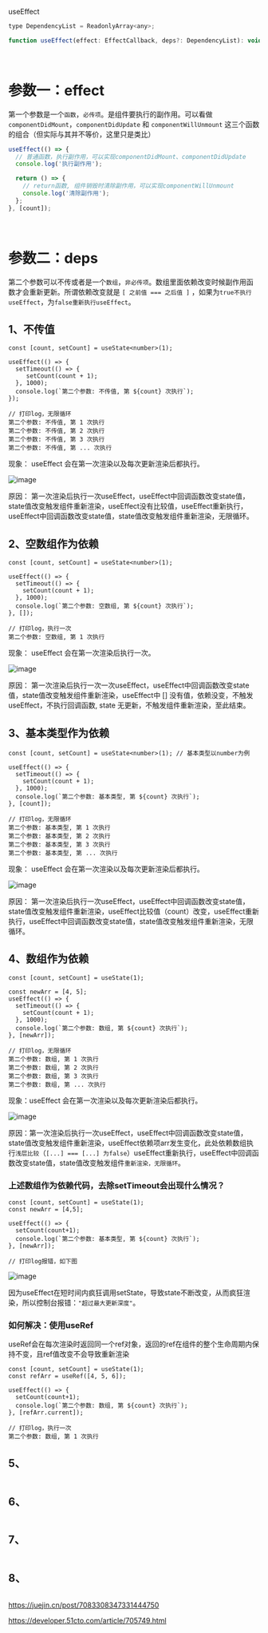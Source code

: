 useEffect

```js
type DependencyList = ReadonlyArray<any>;

function useEffect(effect: EffectCallback, deps?: DependencyList): void;
```

<br>

# 参数一：effect

第一个参数是一个`函数`，`必传项`。是组件要执行的副作用。可以看做`componentDidMount`，`componentDidUpdate` 和 `componentWillUnmount` 这三个函数的组合（但实际与其并不等价，这里只是类比）

```js
useEffect(() => {
  // 普通函数，执行副作用，可以实现componentDidMount、componentDidUpdate
  console.log('执行副作用');

  return () => {
    // return函数, 组件销毁时清除副作用，可以实现componentWillUnmount
    console.log('清除副作用');
  };
}, [count]);
```
<br>

# 参数二：deps

第二个参数可以不传或者是一个`数组`，`非必传项`。数组里面依赖改变时候副作用函数才会重新更新。所谓依赖改变就是 `[ 之前值 === 之后值 ]` ，如果为`true不执行useEffect`，为`false重新执行useEffect`。

## 1、不传值

```tsx
const [count, setCount] = useState<number>(1);

useEffect(() => {
  setTimeout(() => {
     setCount(count + 1);
  }, 1000);
  console.log(`第二个参数: 不传值, 第 ${count} 次执行`);
});

// 打印log，无限循环
第二个参数: 不传值, 第 1 次执行
第二个参数: 不传值, 第 2 次执行
第二个参数: 不传值, 第 3 次执行
第二个参数: 不传值, 第 ... 次执行
```
现象： useEffect 会在第一次渲染以及每次更新渲染后都执行。

![image](https://user-images.githubusercontent.com/74364990/172062495-1c36a39f-2b23-4e86-812d-e1d49d101e03.png)

原因： 第一次渲染后执行一次useEffect，useEffect中回调函数改变state值，state值改变触发组件重新渲染，useEffect没有比较值，useEffect重新执行，useEffect中回调函数改变state值，state值改变触发组件重新渲染，无限循环。

## 2、空数组作为依赖

```tsx
const [count, setCount] = useState<number>(1);

useEffect(() => {
  setTimeout(() => {
    setCount(count + 1);
  }, 1000);
  console.log(`第二个参数: 空数组, 第 ${count} 次执行`);
}, []);

// 打印log，执行一次
第二个参数: 空数组, 第 1 次执行
```
现象： useEffect 会在第一次渲染后执行一次。

![image](https://user-images.githubusercontent.com/74364990/172062562-e3d6dc49-5bbd-4e5d-afaa-60e78c1be917.png)

原因： 第一次渲染后执行一次一次useEffect，useEffect中回调函数改变state值，state值改变触发组件重新渲染，useEffect中 [] 没有值，依赖没变，不触发useEffect，不执行回调函数, state 无更新，不触发组件重新渲染，至此结束。


## 3、基本类型作为依赖

```tsx
const [count, setCount] = useState<number>(1); // 基本类型以number为例

useEffect(() => {
  setTimeout(() => {
    setCount(count + 1);
  }, 1000);
  console.log(`第二个参数: 基本类型, 第 ${count} 次执行`);
}, [count]);

// 打印log，无限循环
第二个参数: 基本类型, 第 1 次执行
第二个参数: 基本类型, 第 2 次执行
第二个参数: 基本类型, 第 3 次执行
第二个参数: 基本类型, 第 ... 次执行
```
现象： useEffect 会在第一次渲染以及每次更新渲染后都执行。

![image](https://user-images.githubusercontent.com/74364990/172062595-eca58b0f-8695-464a-9548-5358d6f0af43.png)

原因： 第一次渲染后执行一次useEffect，useEffect中回调函数改变state值，state值改变触发组件重新渲染，useEffect比较值（count）改变，useEffect重新执行，useEffect中回调函数改变state值，state值改变触发组件重新渲染，无限循环。


## 4、数组作为依赖

```tsx
const [count, setCount] = useState(1);

const newArr = [4, 5];
useEffect(() => {
  setTimeout(() => {
    setCount(count + 1);
  }, 1000);
  console.log(`第二个参数: 数组, 第 ${count} 次执行`);
}, [newArr]);

// 打印log，无限循环
第二个参数: 数组, 第 1 次执行
第二个参数: 数组, 第 2 次执行
第二个参数: 数组, 第 3 次执行
第二个参数: 数组, 第 ... 次执行
```
现象：useEffect 会在第一次渲染以及每次更新渲染后都执行。

![image](https://user-images.githubusercontent.com/74364990/172062657-efd3c384-a6c6-4dd5-b55b-745c7a31ecfb.png)

原因：第一次渲染后执行一次useEffect，useEffect中回调函数改变state值，state值改变触发组件重新渲染，useEffect依赖项arr发生变化，此处依赖数组执行`浅层比较`（`[...] === [...] 为false`）useEffect重新执行，useEffect中回调函数改变state值，state值改变触发组件`重新渲染，无限循环`。


### 上述数组作为依赖代码，去除setTimeout会出现什么情况？

```tsx
const [count, setCount] = useState(1);
const newArr = [4,5];

useEffect(() => {
  setCount(count+1);
  console.log(`第二个参数: 基本类型, 第 ${count} 次执行`);
}, [newArr]);
    
// 打印log报错，如下图
```
![image](https://user-images.githubusercontent.com/74364990/172062752-83bd8f15-01e3-4451-b171-9e5c7f03cbd1.png)

因为useEffect在短时间内疯狂调用setState，导致state不断改变，从而疯狂渲染，所以控制台报错：`"超过最大更新深度"`。

### 如何解决：使用useRef

useRef会在每次渲染时返回同一个ref对象，返回的ref在组件的整个生命周期内保持不变，且ref值改变不会导致重新渲染

```tsx
const [count, setCount] = useState(1);
const refArr = useRef([4, 5, 6]);

useEffect(() => {
  setCount(count+1);
  console.log(`第二个参数: 数组, 第 ${count} 次执行`);
}, [refArr.current]);

// 打印log，执行一次
第二个参数: 数组, 第 1 次执行
```

## 5、

```tsx
```

## 6、

```tsx
```

## 7、

```tsx
```

## 8、

```tsx
```

https://juejin.cn/post/7083308347331444750

https://developer.51cto.com/article/705749.html
